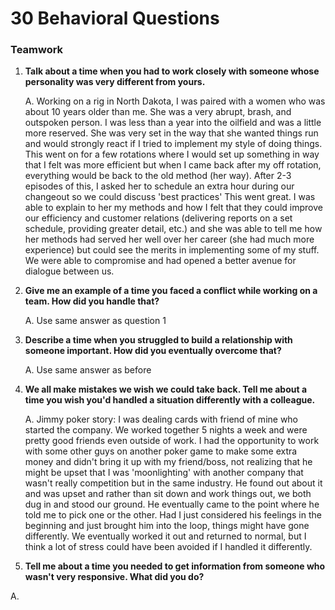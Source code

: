 # 30 Behavioral Questions
### Teamwork

1. **Talk about a time when you had to work closely with someone whose personality was very different from yours.**

    A. Working on a rig in North Dakota, I was paired with a women who was about 10 years older than me. She was a very abrupt, brash, and outspoken person. I was less than a year into the oilfield and was a little more reserved. She was very set in the way that she wanted things run and would strongly react if I tried to implement my style of doing things. This went on for a few rotations where I would set up something in way that I felt was more efficient but when I came back after my off rotation, everything would be back to the old method (her way). After 2-3 episodes of this, I asked her to schedule an extra hour during our changeout so we could discuss 'best practices' This went great. I was able to explain to her my methods and how I felt that they could improve our efficiency and customer relations (delivering reports on a set schedule, providing greater detail, etc.) and she was able to tell me how her methods had served her well over her career (she had much more experience) but could see the merits in implementing some of my stuff. We were able to compromise and had opened a better avenue for dialogue between us. 

2. **Give me an example of a time you faced a conflict while working on a team. How did you handle that?**

    A. Use same answer as question 1

3. **Describe a time when you struggled to build a relationship with someone important. How did you eventually overcome that?**

    A. Use same answer as before
    
4. **We all make mistakes we wish we could take back. Tell me about a time you wish you'd handled a situation differently with a colleague.**

    A. Jimmy poker story: I was dealing cards with friend of mine who started the company. We worked together 5 nights a week and were pretty good friends even outside of work. I had the opportunity to work with some other guys on another poker game to make some extra money and didn't bring it up with my friend/boss, not realizing that he might be upset that I was 'moonlighting' with another company that wasn't really competition but in the same industry. He found out about it and was upset and rather than sit down and work things out, we both dug in and stood our ground. He eventually came to the point where he told me to pick one or the other. Had I just considered his feelings in the beginning and just brought him into the loop, things might have gone differently. We eventually worked it out and returned to normal, but I think a lot of stress could have been avoided if I handled it differently. 

5. **Tell me about a time you needed to get information from someone who wasn't very responsive. What did you do?**

A. 

##